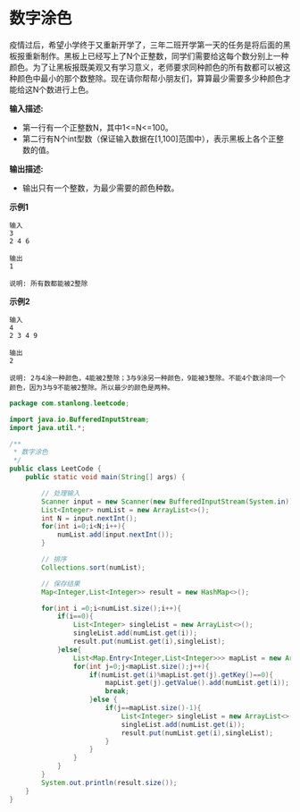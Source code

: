 # 数字涂色

疫情过后，希望小学终于又重新开学了，三年二班开学第一天的任务是将后面的黑板报重新制作。黑板上已经写上了N个正整数，同学们需要给这每个数分别上一种颜色。为了让黑板报既美观又有学习意义，老师要求同种颜色的所有数都可以被这种颜色中最小的那个数整除。现在请你帮帮小朋友们，算算最少需要多少种颜色才能给这N个数进行上色。

**输入描述:**

- 第一行有一个正整数N，其中1<=N<=100。
- 第二行有N个int型数（保证输入数据在[1,100]范围中），表示黑板上各个正整数的值。

**输出描述:**

- 输出只有一个整数，为最少需要的颜色种数。

**示例1**

```
输入
3
2 4 6

输出
1

说明: 所有数都能被2整除
```

**示例2**

```
输入
4
2 3 4 9

输出
2

说明: 2与4涂一种颜色，4能被2整除；3与9涂另一种颜色，9能被3整除。不能4个数涂同一个颜色，因为3与9不能被2整除。所以最少的颜色是两种。
```

```java
package com.stanlong.leetcode;

import java.io.BufferedInputStream;
import java.util.*;

/**
 * 数字涂色
 */
public class LeetCode {
    public static void main(String[] args) {

        // 处理输入
        Scanner input = new Scanner(new BufferedInputStream(System.in));
        List<Integer> numList = new ArrayList<>();
        int N = input.nextInt();
        for(int i=0;i<N;i++){
            numList.add(input.nextInt());
        }

        // 排序
        Collections.sort(numList);

        // 保存结果
        Map<Integer,List<Integer>> result = new HashMap<>();

        for(int i =0;i<numList.size();i++){
            if(i==0){
                List<Integer> singleList = new ArrayList<>();
                singleList.add(numList.get(i));
                result.put(numList.get(i),singleList);
            }else{
                List<Map.Entry<Integer,List<Integer>>> mapList = new ArrayList<>(result.entrySet());
                for(int j=0;j<mapList.size();j++){
                    if(numList.get(i)%mapList.get(j).getKey()==0){
                        mapList.get(j).getValue().add(numList.get(i));
                        break;
                    }else {
                        if(j==mapList.size()-1){
                            List<Integer> singleList = new ArrayList<>();
                            singleList.add(numList.get(i));
                            result.put(numList.get(i),singleList);
                        }
                    }
                }
            }
        }
        System.out.println(result.size());
    }
}
```

